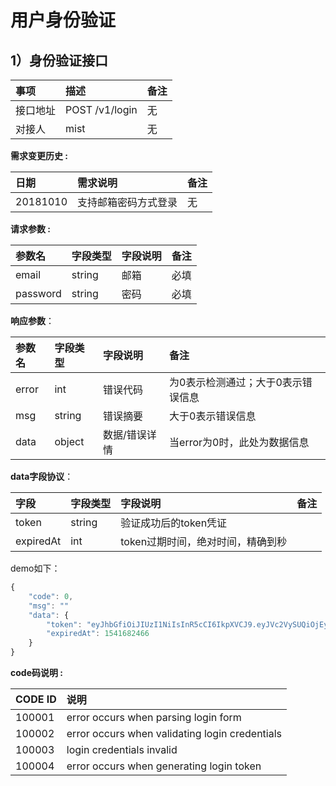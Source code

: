# 用户身份验证


## 1）身份验证接口

| 事项 | 描述 | 备注 |
| :--- | :--- | :--- |
| 接口地址 | POST /v1/login |  无 |
| 对接人 |  mist |  无 |

**需求变更历史 :**

| 日期 | 需求说明 | 备注 |
| :--- | :--- | :--- | 
| 20181010 | 支持邮箱密码方式登录   | 无 |


**请求参数 :**

| 参数名 | 字段类型 | 字段说明 | 备注 |
| :--- | :--- | :--- | :--- |
| email  | string | 邮箱 | 必填 |
| password  | string | 密码 | 必填 |

**响应参数**：

| 参数名 | 字段类型 | 字段说明 | 备注 |
| :--- | :--- | :--- | :--- |
| error | int | 错误代码 | 为0表示检测通过；大于0表示错误信息 |
| msg | string | 错误摘要 | 大于0表示错误信息 |
| data | object | 数据/错误详情 | 当error为0时，此处为数据信息 |


**data字段协议**：

| 字段 | 字段类型 | 字段说明 | 备注 |
| :--- | :--- | :--- | :--- |
| token | string | 验证成功后的token凭证 |  |
| expiredAt | int | token过期时间，绝对时间，精确到秒 |  |


demo如下：

```js
{
    "code": 0,
    "msg": ""
    "data": {
        "token": "eyJhbGfiOiJIUzI1NiIsInR5cCI6IkpXVCJ9.eyJVc2VySUQiOjEyMzQ1NjcsImV4cCI6MTU0MTY4MjQ2NiwiaXNzIjoiaWdvIn0.kZsh9SXaDxZRTQIbO07hXpyyhsw3WDPQ6QF2q3HgZxE",
        "expiredAt": 1541682466
    }
}
```

**code码说明 :**

| CODE ID | 说明 |
| :--- | :--- |
| 100001 | error occurs when parsing login form |
| 100002 | error occurs when validating login credentials | 
| 100003 | login credentials invalid |
| 100004 | error occurs when generating login token |